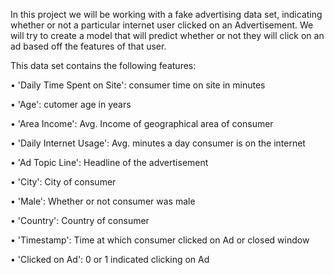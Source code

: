 In this project we will be working with a fake advertising data set, indicating whether or not a particular internet user clicked on an Advertisement. We will try to create a model that will predict whether or not they will click on an ad based off the features of that user.

This data set contains the following features:

• 'Daily Time Spent on Site': consumer time on site in minutes

• 'Age': cutomer age in years

• 'Area Income': Avg. Income of geographical area of consumer

• 'Daily Internet Usage': Avg. minutes a day consumer is on the internet

• 'Ad Topic Line': Headline of the advertisement

• 'City': City of consumer

• 'Male': Whether or not consumer was male

• 'Country': Country of consumer

• 'Timestamp': Time at which consumer clicked on Ad or closed window

• 'Clicked on Ad': 0 or 1 indicated clicking on Ad
